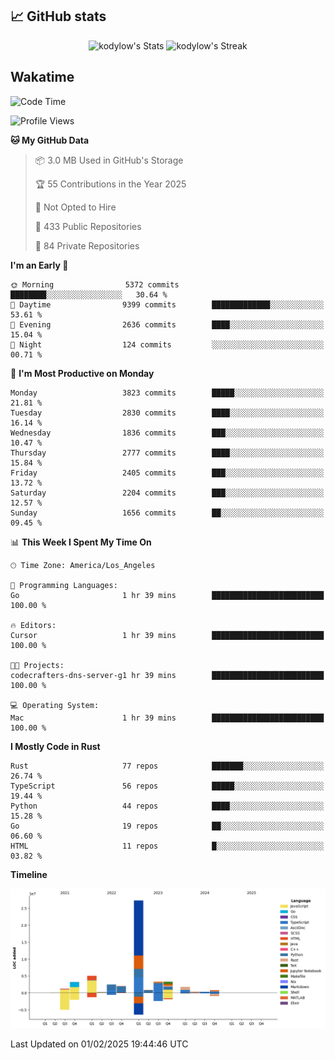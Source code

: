 ## 📈 GitHub stats
<!--START_SECTION:github-->
<div class="badges-githubstats">
  <p align="center">
    <img src="https://github-readme-stats.vercel.app/api?username=kodylow&theme=tokyonight&show_icons=true&hide_border=true&count_private=true" alt="kodylow's Stats" height="165">
    <img src="https://github-readme-streak-stats.herokuapp.com/?user=kodylow&theme=tokyonight&hide_border=true" alt="kodylow's Streak" height="165">
  </p>
</div>
<!--END_SECTION:github-->

## Wakatime 
<!--START_SECTION:waka-->
![Code Time](http://img.shields.io/badge/Code%20Time-1%2C294%20hrs%2031%20mins-blue)

![Profile Views](http://img.shields.io/badge/Profile%20Views-2-blue)

**🐱 My GitHub Data** 

> 📦 3.0 MB Used in GitHub's Storage 
 > 
> 🏆 55 Contributions in the Year 2025
 > 
> 🚫 Not Opted to Hire
 > 
> 📜 433 Public Repositories 
 > 
> 🔑 84 Private Repositories 
 > 
**I'm an Early 🐤** 

```text
🌞 Morning                5372 commits        ████████░░░░░░░░░░░░░░░░░   30.64 % 
🌆 Daytime                9399 commits        █████████████░░░░░░░░░░░░   53.61 % 
🌃 Evening                2636 commits        ████░░░░░░░░░░░░░░░░░░░░░   15.04 % 
🌙 Night                  124 commits         ░░░░░░░░░░░░░░░░░░░░░░░░░   00.71 % 
```
📅 **I'm Most Productive on Monday** 

```text
Monday                   3823 commits        █████░░░░░░░░░░░░░░░░░░░░   21.81 % 
Tuesday                  2830 commits        ████░░░░░░░░░░░░░░░░░░░░░   16.14 % 
Wednesday                1836 commits        ███░░░░░░░░░░░░░░░░░░░░░░   10.47 % 
Thursday                 2777 commits        ████░░░░░░░░░░░░░░░░░░░░░   15.84 % 
Friday                   2405 commits        ███░░░░░░░░░░░░░░░░░░░░░░   13.72 % 
Saturday                 2204 commits        ███░░░░░░░░░░░░░░░░░░░░░░   12.57 % 
Sunday                   1656 commits        ██░░░░░░░░░░░░░░░░░░░░░░░   09.45 % 
```


📊 **This Week I Spent My Time On** 

```text
🕑︎ Time Zone: America/Los_Angeles

💬 Programming Languages: 
Go                       1 hr 39 mins        █████████████████████████   100.00 % 

🔥 Editors: 
Cursor                   1 hr 39 mins        █████████████████████████   100.00 % 

🐱‍💻 Projects: 
codecrafters-dns-server-g1 hr 39 mins        █████████████████████████   100.00 % 

💻 Operating System: 
Mac                      1 hr 39 mins        █████████████████████████   100.00 % 
```

**I Mostly Code in Rust** 

```text
Rust                     77 repos            ███████░░░░░░░░░░░░░░░░░░   26.74 % 
TypeScript               56 repos            █████░░░░░░░░░░░░░░░░░░░░   19.44 % 
Python                   44 repos            ████░░░░░░░░░░░░░░░░░░░░░   15.28 % 
Go                       19 repos            ██░░░░░░░░░░░░░░░░░░░░░░░   06.60 % 
HTML                     11 repos            █░░░░░░░░░░░░░░░░░░░░░░░░   03.82 % 
```



**Timeline**

![Lines of Code chart](https://raw.githubusercontent.com/Kodylow/Kodylow/master/assets/bar_graph.png)


 Last Updated on 01/02/2025 19:44:46 UTC
<!--END_SECTION:waka-->

